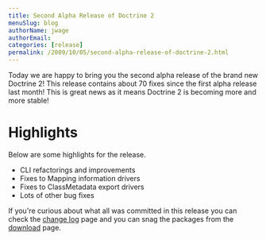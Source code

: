 ```yaml
---
title: Second Alpha Release of Doctrine 2
menuSlug: blog
authorName: jwage 
authorEmail: 
categories: [release]
permalink: /2009/10/05/second-alpha-release-of-doctrine-2.html
---
```

Today we are happy to bring you the second alpha release of the brand
new Doctrine 2! This release contains about 70 fixes since the first
alpha release last month! This is great news as it means Doctrine 2 is
becoming more and more stable!

Highlights
==========

Below are some highlights for the release.

-   CLI refactorings and improvements
-   Fixes to Mapping information drivers
-   Fixes to ClassMetadata export drivers
-   Lots of other bug fixes

If you're curious about what all was committed in this release you can
check the [change
log](http://www.doctrine-project.org/change_log/2_0_0_ALPHA2) page and
you can snag the packages from the
[download](http://www.doctrine-project.org/download) page.
